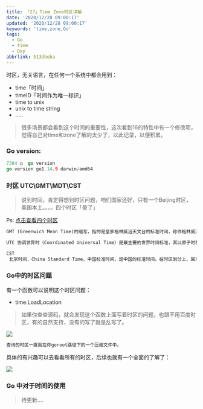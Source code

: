 ```yaml
---
title: 「27」Time Zone时区详解
date: '2020/12/28 09:00:17'
updated: '2020/12/28 09:00:17'
keywords: 'time,zone,Go'
tags:
  - Go
  - time
  - Day
abbrlink: 513dbeba
---
```



时区，无关语言，在任何一个系统中都会用到：
* time「时间」
* timeID「时间作为唯一标识」
* time to unix
* unix to time string
* .....

>很多场景都会看到这个时间的重要性，这次看到16的特性中有一个修改项，觉得自己对time和zone了解的太少了，以此记录，以便积累。

<!--more-->
### Go version:

```go
7384 ◯  go version
go version go1.14.9 darwin/amd64
```

### 时区 UTC\GMT\MDT\CST

>说到时间，肯定得想到时区问题，咱们国家还好，只有一个Beijing时区，美国本土。。。。四个时区「晕了」

Ps: [点击查看四个时区](https://zh.wikipedia.org/wiki/%E7%BE%8E%E5%9C%8B%E6%99%82%E5%8D%80)




```markdown
GMT (Greenwich Mean Time)的缩写，指的是皇家格林威治天文台的标准时间，称作格林威治时间，因为本初子午线通过此地区，因此也称为世界标准时间。然而地球的自转不是完全规律的，而且正逐渐减慢，因此自1924年开始，格林威治时间(GMT)已经不再被视为标准时间，取而代之的是"世界协调时间" (UTC: Coordinated Universal Time)

UTC 协调世界时（Coordinated Universal Time）是最主要的世界时间标准，其以原子时秒长为基础，在时刻上尽量接近于格林尼治标准时间。UTC 是一个标准，而不是一个时区

CST
 北京时间，China Standard Time，中国标准时间，是中国的标准时间。在时区划分上，属东八区，比协调世界时早8小时，记为UTC+8
```


### Go中的时区问题

有一个函数可以说明这个时区问题：

* time.LoadLocation

>如果你查查源码，就会发现这个函数上面写着时区的问题，也跟不用百度时区，有的自然支持，没有的写了就是乱写了。

![](https://github.com/crab21/Images/tree/master/clipboard_20201228_112003.png)

```go
查询的时区一直就在你goroot路径下的一个压缩文件中。
```

具体的有兴趣可以去看看所有的时区，后续也就有一个全面的了解了：

![](https://github.com/crab21/Images/tree/master/clipboard_20201228_112408.png)



### Go 中对于时间的使用

>待更新....